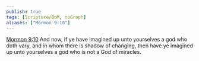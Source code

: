 ```yaml
---
publish: true
tags: [Scripture/BoM, noGraph]
aliases: ["Mormon 9:10"]
---
```

[Mormon 9:10](https://churchofjesuschrist.org/study/scriptures/bofm/morm/9?lang=eng&id=p10#p10) And now, if ye have imagined up unto yourselves a god who doth vary, and in whom there is shadow of changing, then have ye imagined up unto yourselves a god who is not a God of miracles.
